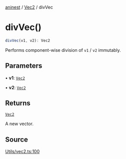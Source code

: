 [aninest](../../index.md) / [Vec2](../index.md) / divVec

# divVec()

```ts
divVec(v1, v2): Vec2
```

Performs component-wise division of `v1` / `v2` immutably.

## Parameters

• **v1**: [`Vec2`](../type-aliases/Vec2.md)

• **v2**: [`Vec2`](../type-aliases/Vec2.md)

## Returns

[`Vec2`](../type-aliases/Vec2.md)

A new vector.

## Source

[Utils/vec2.ts:100](https://github.com/zphrs/aninest/blob/df0807b/src/Utils/vec2.ts#L100)
